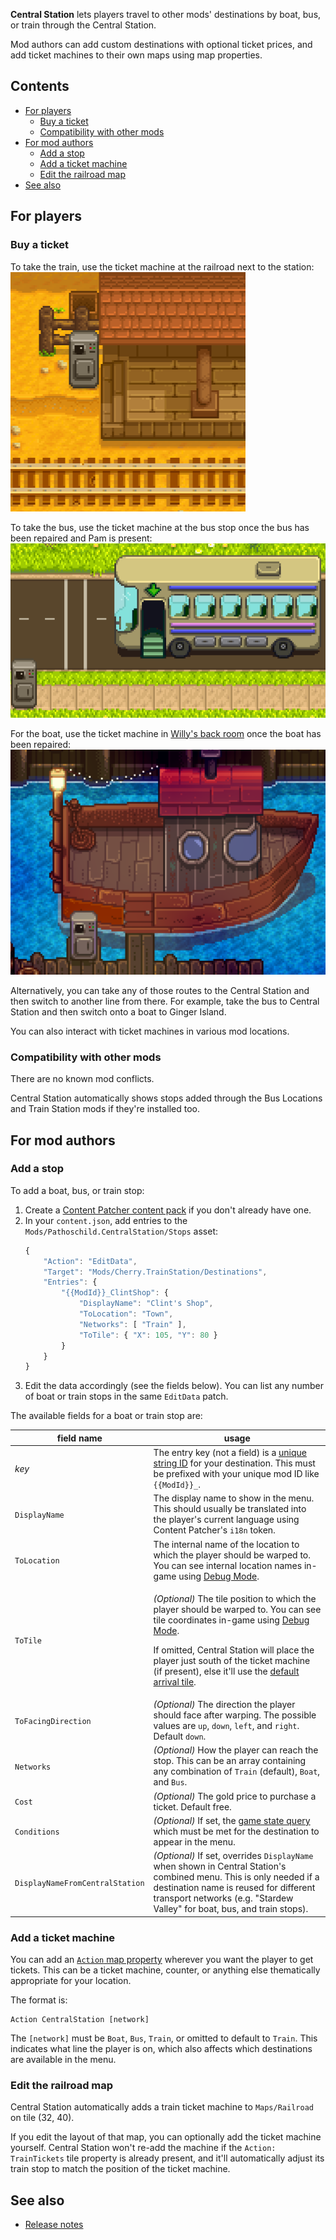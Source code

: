 ﻿**Central Station** lets players travel to other mods' destinations by boat, bus, or train through the Central Station.

Mod authors can add custom destinations with optional ticket prices, and add ticket machines to their own maps using
map properties.

## Contents
* [For players](#for-players)
  * [Buy a ticket](#buy-a-ticket)
  * [Compatibility with other mods](#compatibility-with-other-mods)
* [For mod authors](#for-mod-authors)
  * [Add a stop](#add-a-stop)
  * [Add a ticket machine](#add-a-ticket-machine)
  * [Edit the railroad map](#edit-the-railroad-map)
* [See also](#see-also)

## For players
### Buy a ticket
To take the train, use the ticket machine at the railroad next to the station:  
![](train-station.png)

To take the bus, use the ticket machine at the bus stop once the bus has been repaired and Pam is present:  
![](bus-stop.png)

For the boat, use the ticket machine in [Willy's back room](https://stardewvalleywiki.com/Fish_Shop#Willy.27s_Boat)
once the boat has been repaired:  
![](boat-dock.png)

Alternatively, you can take any of those routes to the Central Station and then switch to another line from there. For
example, take the bus to Central Station and then switch onto a boat to Ginger Island.

You can also interact with ticket machines in various mod locations.

### Compatibility with other mods
There are no known mod conflicts.

Central Station automatically shows stops added through the Bus Locations and Train Station mods if they're installed
too.

## For mod authors
### Add a stop
To add a boat, bus, or train stop:

1. Create a [Content Patcher content pack](https://stardewvalleywiki.com/Modding:Content_Patcher) if you don't already
   have one.
2. In your `content.json`, add entries to the `Mods/Pathoschild.CentralStation/Stops` asset:
   ```js
   {
       "Action": "EditData",
       "Target": "Mods/Cherry.TrainStation/Destinations",
       "Entries": {
           "{{ModId}}_ClintShop": {
               "DisplayName": "Clint's Shop",
               "ToLocation": "Town",
               "Networks": [ "Train" ],
               "ToTile": { "X": 105, "Y": 80 }
           }
       }
   }
   ```
3. Edit the data accordingly (see the fields below). You can list any number of boat or train stops in the same
   `EditData` patch.

The available fields for a boat or train stop are:

field name          | usage
------------------- | -----
_key_               | The entry key (not a field) is a [unique string ID](https://stardewvalleywiki.com/Modding:Common_data_field_types#Unique_string_ID) for your destination. This must be prefixed with your unique mod ID like `{{ModId}}_`.
`DisplayName`       | The display name to show in the menu. This should usually be translated into the player's current language using Content Patcher's `i18n` token.
`ToLocation`        | The internal name of the location to which the player should be warped to. You can see internal location names in-game using [Debug Mode](https://www.nexusmods.com/stardewvalley/mods/679).
`ToTile`            | <p>_(Optional)_ The tile position to which the player should be warped to. You can see tile coordinates in-game using [Debug Mode](https://www.nexusmods.com/stardewvalley/mods/679).</p><p>If omitted, Central Station will place the player just south of the ticket machine (if present), else it'll use the [default arrival tile](https://stardewvalleywiki.com/Modding:Maps#Warps_.26_map_positions).</li></ul>
`ToFacingDirection` | _(Optional)_ The direction the player should face after warping. The possible values are `up`, `down`, `left`, and `right`. Default `down`.
`Networks`           | _(Optional)_ How the player can reach the stop. This can be an array containing any combination of `Train` (default), `Boat`, and `Bus`.
`Cost`              | _(Optional)_ The gold price to purchase a ticket. Default free.
`Conditions`        | _(Optional)_ If set, the [game state query](https://stardewvalleywiki.com/Modding:Game_state_queries) which must be met for the destination to appear in the menu.
`DisplayNameFromCentralStation` | _(Optional)_ If set, overrides `DisplayName` when shown in Central Station's combined menu. This is only needed if a destination name is reused for different transport networks (e.g. "Stardew Valley" for boat, bus, and train stops).

### Add a ticket machine
You can add an [`Action` map property](https://stardewvalleywiki.com/Modding:Maps#Action) wherever you want the player
to get tickets. This can be a ticket machine, counter, or anything else thematically appropriate for your location.

The format is:
```
Action CentralStation [network]
```

The `[network]` must be `Boat`, `Bus`, `Train`, or omitted to default to `Train`. This indicates what line the player is on, which also affects
which destinations are available in the menu.

### Edit the railroad map
Central Station automatically adds a train ticket machine to `Maps/Railroad` on tile (32, 40).

If you edit the layout of that map, you can optionally add the ticket machine yourself. Central Station won't re-add
the machine if the `Action: TrainTickets` tile property is already present, and it'll automatically adjust its train
stop to match the position of the ticket machine.

## See also
* [Release notes](release-notes.md)
